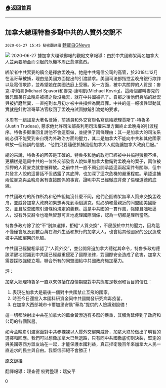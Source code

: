 ###  [:house:返回首頁](https://github.com/ourhimalayas/txt)
---

## 加拿大總理特魯多對中共的人質外交說不
`2020-06-27 15:45 秘密翻译组` [轉載自GNews](https://gnews.org/zh-hant/247226/)

![](https://s3.amazonaws.com/gnews-media-offload/wp-content/uploads/2020/06/27154158/cropped_image1-1-5.png)
2020-06-27 據加拿大環球郵報的觀點文章報導：由於中共國綁架兩名加拿大人並索要贖金而引起的危機本周正愈演愈烈。

綁架者中共索要的贖金是釋放孟晚舟。她是中共電信公司的高管，於2018年12月在溫哥華被捕，理由是美國方面提出的引渡請求。美國司法部指控孟晚舟銀行欺詐以及電信欺詐，並希望她在美國法庭上受審。另一方面，被中共關押的人質是：麥克-斯帕弗(Michael Spavor)和麥克-康明凱(Michael Kovrig)。這兩個都叫麥克的難兄難弟在孟晚舟被捕之後沒幾天，就在中共國被抓了。自那之後他們身陷的狀況與被折磨無異，一直拖到本月初才被中共指控為間諜罪。中共的這一報復性舉動其實就是針對溫哥華法官駁回了孟晚舟試圖撤銷引渡她的要求。

本周有一組加拿大著名律師，前議員和外交官聯名寫信給總理賈斯丁-特魯多(Justin Trudeau), 懇求他允許司法部長利用司法權來單方面終止孟晚舟的引渡程序。特魯多鄭重回复說他不會這麼做，並提供了兩條理由：其一是加拿大的司法系統必須不能受到來自境內外政治方面的壓力，其二是加拿大不能向中共和其他國家釋放一個錯誤的信號，“他們只要隨便抓捕幾個加拿大人就能讓加拿大政府屈服。”

總的來說，特魯多的回答是正確的。特魯多和他的政府已經被中共搞得狼狽不堪，更糟糕是這周中共的一位外交部發言人說如果加拿大撤銷對孟晚舟的案子，兩位被扣押的人質麥克就會被釋放。之前中共一直不願公開承認這兩起案件有關聯，但中共發言人說的這番話不但透露了其底牌，也加深了這次危機的嚴重程度。承認逮捕兩位麥克與孟晚舟案有直接關係的事實，證明中共已經徹底背棄了倫理道德的底線。

中共國政府的所作所為和恐怖組織沒什麼不同，他們企圖綁架無辜人質來交換孟晚舟，並威脅加拿大政府如果想再見到兩個邁克，就必須和最親近的同盟國美國斷交，並且放棄國際引渡條約規定的義務。這是中共國的一貫作風，強硬且咄咄逼人，沒有外交辭令也毫無智慧可言地處理國際關係，認為一切都是理所當然。

特魯多政府除了說“不”別無選擇，拒絕“人質交換”，不屈服於中共的壓力，因為這不僅僅會危及到數百萬在海外生活和旅行的加拿大人，也會給其他國家的公民造成被中共國綁架的危險。

中共國已經變相承認了“人質外交”，並公開脅迫加拿大聽從其命令，特魯多政府應該清醒地認識到中共國已經嚴重侵犯了國際法律，對國際安全造成了危害，加拿大需要採取強硬立場，聯合所有的同盟國給中共國政府施加壓力。

評：

加拿大總理特魯多一直以來包括在疫情期間對中共態度是軟弱和盲目的信任：

1. 表現在加拿大是最後一個對中共國禁止互飛的國家。
2. 時至今日還投入本國科研資金同中共國開發研究病毒疫苗。
3. 在加拿大西部城市卡爾加里安裝“華為”提供的人臉識別設備！


這一切都映射出中共在加拿大的藍金黃滲透有多麼的嚴重，其觸角延伸到了政府和公司的各個階層。

如今孟晚舟引渡案面對中共赤裸裸以人質外交綁架威脅，加拿大終於做出了明智的選擇和回應。我們可以想像加拿大已無退路，只有同中共國徹底切割決裂，堅定的與美國等西方盟友站在一起，才能保護本國利益，真正捍衛幾百年來加拿大人民一直追求的民主與自由。我堅信邪絕不會勝正！

[原文鏈接](https://www.theglobeandmail.com/opinion/editorials/article-justin-trudeau-says-he-cant-give-in-to-chinas-hostage-taking-hes/)

翻譯報導：理查德
校對整理：瑞安平

0

